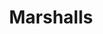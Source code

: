 ---
title: "Marshalls"
url: /kansas-city/marshalls-northwest-skyview-avenue/
shop: department store
---
